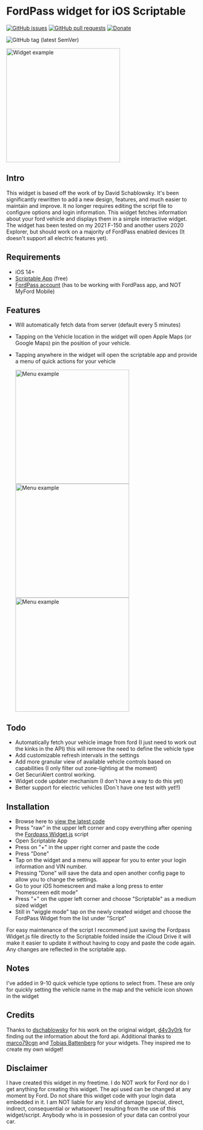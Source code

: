 # FordPass widget for iOS Scriptable

[![GitHub issues](https://img.shields.io/github/issues/tonesto7/fordpass-scriptable?style=for-the-badge)](https://github.com/tonesto7/fordpass-scriptable/issues)
[![GitHub pull requests](https://img.shields.io/github/issues-pr/tonesto7/fordpass-scriptable?style=for-the-badge)](https://github.com/tonesto7/fordpass-scriptable/pulls)
[![Donate](https://img.shields.io/badge/donate-paypal-green.svg?style=for-the-badge)](https://www.paypal.com/cgi-bin/webscr?cmd=_s-xclick&hosted_button_id=RVFJTG8H86SK8&source=url)

![GitHub tag (latest SemVer)](https://img.shields.io/github/v/tag/tonesto7/fordpass-scriptable?label=Latest%20Script%20Version&sort=semver&style=for-the-badge)

<img src="images/widget_screenshot.png" alt="Widget example" width="300" />

## Intro

This widget is based off the work of [](https://github.com/dschablowsky/FordPassWidget) by David Schablowsky.
It's been significantly rewritten to add a new design, features, and much easier to maintain and improve.
It no longer requires editing the script file to configure options and login information.
This widget fetches information about your ford vehicle and displays them in a simple interactive widget.
The widget has been tested on my 2021 F-150 and another users 2020 Explorer, but should work on a majority of FordPass enabled devices (It doesn't support all electric features yet).

## Requirements

- iOS 14+
- [Scriptable App](https://scriptable.app/) (free)
- [FordPass account](https://sso.ci.ford.com/authsvc/mtfim/sps/authsvc?PolicyId=urn:ibm:security:authentication:asf:basicldapuser&Target=https%3A%2F%2Fsso.ci.ford.com%2Foidc%2Fendpoint%2Fdefault%2Fauthorize%3FqsId%3D1f0281db-c684-454a-8d31-0c0f297cc9ed%26client_id%3D880cf418-6345-4e3b-81cd-7b623309b571&identity_source_id=75d08ad1-510f-468a-b69b-5ebc34f773e3#appID=CCCA9FB8-B941-46AD-A89F-F9D9D699DD68&propertySpecificContentKey=brand_ford&originURL=https%3A%2F%2Fwww.ford.com%2F&lang=en_us&fsURL=https%3A%2F%2Fapi.mps.ford.com) (has to be working with FordPass app, and NOT MyFord Mobile)

## Features

- Will automatically fetch data from server (default every 5 minutes)
- Tapping on the Vehicle location in the widget will open Apple Maps (or Google Maps) pin the position of your vehicle.
- Tapping anywhere in the widget will open the scriptable app and provide a menu of quick actions for your vehicle
  
  <img src="images/main_menu_example.png" alt="Menu example" width="300" />
  <img src="images/setting_menu.png" alt="Menu example" width="300" />
  <img src="images/vehicle_types.png" alt="Menu example" width="300" />
  
## Todo

- Automatically fetch your vehicle image from ford (I just need to work out the kinks in the API) this will remove the need to define the vehicle type
- Add customizable refresh intervals in the settings
- Add more granular view of available vehicle controls based on capabilities (I only filter out zone-lighting at the moment)
- Get SecuriAlert control working.
- Widget code updater mechanism (I don't have a way to do this yet)
- Better support for electric vehicles (Don´t have one test with yet!!)

## Installation

- Browse here to [view the latest code](Fordpass%20Widget.js)
- Press "raw" in the upper left corner and copy everything after opening the [Fordpass Widget.js](Fordpass%20Widget.js) script
- Open Scriptable App
- Press on "+" in the upper right corner and paste the code
- Press "Done"
- Tap on the widget and a menu will appear for you to enter your login information and VIN number.
- Pressing "Done" will save the data and open another config page to allow you to change the settings.
- Go to your iOS homescreen and make a long press to enter "homescreen edit mode"
- Press "+" on the upper left corner and choose "Scriptable" as a medium sized widget
- Still in "wiggle mode" tap on the newly created widget and choose the FordPass Widget from the list under "Script"

For easy maintenance of the script I recommend just saving the Fordpass Widget.js file directly to the Scriptable folded inside the iCloud Drive it will make it easier to update it without having to copy and paste the code again. Any changes are reflected in the scriptable app.

## Notes
 
I've added in 9-10 quick vehicle type options to select from.  These are only for quickly setting the vehicle name in the map and the vehicle icon shown in the widget

## Credits

Thanks to [dschablowsky](https://github.com/dschablowsky/FordPassWidget) for his work on the original widget, [d4v3y0rk](https://github.com/d4v3y0rk) for finding out the information about the ford api. Additional thanks to [marco79cgn](https://github.com/marco79cgn) and [Tobias Battenberg](https://github.com/mountbatt) for your widgets. They inspired me to create my own widget!

## Disclaimer

I have created this widget in my freetime. I do NOT work for Ford nor do I get anything for creating this widget. The api used can be changed at any moment by Ford. Do not share this widget code with your login data embedded in it. I am NOT liable for any kind of damage (special, direct, indirect, consequential or whatsoever) resulting from the use of this widget/script. Anybody who is in possesion of your data can control your car.
